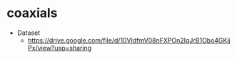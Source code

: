 # coaxials

- Dataset
  - https://drive.google.com/file/d/10VIdfmV08nFXPOn2IqJrB1Obo4GKjjPx/view?usp=sharing
